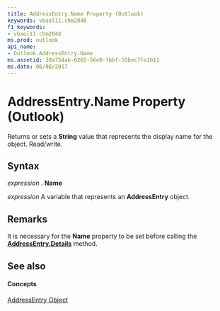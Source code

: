 ```yaml
---
title: AddressEntry.Name Property (Outlook)
keywords: vbaol11.chm2048
f1_keywords:
- vbaol11.chm2048
ms.prod: outlook
api_name:
- Outlook.AddressEntry.Name
ms.assetid: 30a754ab-6265-56e0-fbbf-55bec7fa1b11
ms.date: 06/08/2017
---
```



# AddressEntry.Name Property (Outlook)

Returns or sets a **String** value that represents the display name for the object. Read/write.


## Syntax

 _expression_ . **Name**

 _expression_ A variable that represents an **AddressEntry** object.


## Remarks

It is necessary for the **Name** property to be set before calling the **[AddressEntry.Details](addressentry-details-method-outlook.md)** method.


## See also


#### Concepts


[AddressEntry Object](addressentry-object-outlook.md)

